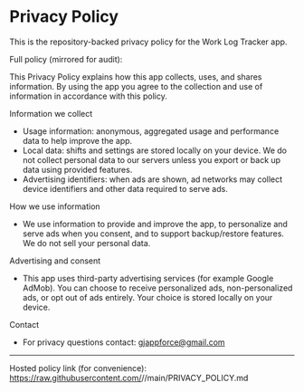 # Privacy Policy

This is the repository-backed privacy policy for the Work Log Tracker app.

Full policy (mirrored for audit):

This Privacy Policy explains how this app collects, uses, and shares information. By using the app you agree to the collection and use of information in accordance with this policy.

Information we collect
- Usage information: anonymous, aggregated usage and performance data to help improve the app.
- Local data: shifts and settings are stored locally on your device. We do not collect personal data to our servers unless you export or back up data using provided features.
- Advertising identifiers: when ads are shown, ad networks may collect device identifiers and other data required to serve ads.

How we use information
- We use information to provide and improve the app, to personalize and serve ads when you consent, and to support backup/restore features. We do not sell your personal data.

Advertising and consent
- This app uses third-party advertising services (for example Google AdMob). You can choose to receive personalized ads, non-personalized ads, or opt out of ads entirely. Your choice is stored locally on your device.

Contact
- For privacy questions contact: gjappforce@gmail.com

---

Hosted policy link (for convenience): https://raw.githubusercontent.com/<your-repo-owner>/<your-repo>/main/PRIVACY_POLICY.md
